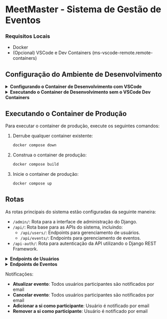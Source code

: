 # MeetMaster - Sistema de Gestão de Eventos

### Requisitos Locais

- Docker
- (Opcional) VSCode e Dev Containers (ms-vscode-remote.remote-containers)

## Configuração do Ambiente de Desenvolvimento

<details>
<summary><strong>Configurando o Container de Desenvolvimento com VSCode</strong></summary>

Siga estes passos para configurar um container de desenvolvimento com todas as ferramentas e dependências necessárias para o projeto.

1. Construa as variáveis de ambiente do container de desenvolvimento:
    ```sh
    bash ./.devcontainer/scripts/setup_build_env_vars.sh
    ```

2. Abra o projeto no VSCode.

3. Use o palette de comandos (Ctrl+Shift+P) e selecione:
    ```
    Dev Container: Open Folder in Container
    ```

4. Aguarde a construção do container. Após a conclusão, configure/entre no ambiente virtual:
    ```sh
    venv
    ```

</details>

<details>
<summary><strong>Executando o Container de Desenvolvimento sem o VSCode Dev Containers</strong></summary>

Se você preferir não usar o VSCode Dev Containers, você pode executar o container de desenvolvimento diretamente usando o Docker:

1. Navegue até o diretório `.devcontainer` e configure as variáveis de ambiente:
    ```sh
    cd .devcontainer && bash ./scripts/setup_build_env_vars.sh
    ```

2. Execute o container de desenvolvimento:
    ```sh
    docker compose -f docker-compose-dev.yml run dev zsh
    ```

3. Quando o container estiver em execução, ative o ambiente virtual:
    ```sh
    venv
    ```

4. Execute os testes com:
    ```sh
    pytest meetmaster -n auto
    ```

5. Ou execute o servidor com:
    ```sh
    python meetmaster/manage.py runserver [PORT - opcional]
    ```

</details>

## Executando o Container de Produção

Para executar o container de produção, execute os seguintes comandos:

1. Derrube qualquer container existente:
    ```sh
    docker compose down
    ```

2. Construa o container de produção:
    ```sh
    docker compose build
    ```

3. Inicie o container de produção:
    ```sh
    docker compose up
    ```

## Rotas

As rotas principais do sistema estão configuradas da seguinte maneira:

- `/admin/`: Rota para a interface de administração do Django.
- `/api/`: Rota base para as APIs do sistema, incluindo:
  - `/api/users/`: Endpoints para gerenciamento de usuários.
  - `/api/events/`: Endpoints para gerenciamento de eventos.
- `/api-auth/`: Rota para autenticação da API utilizando o Django REST Framework.

<details>
<summary><strong>Endpoints de Usuários</strong></summary>

- **GET /api/users/**: Lista todos os usuários. (Permissão: Superuser)
- **POST /api/users/**: Cria um novo usuário. (Permissão: Pública)
- **GET /api/users/{id}/**: Recupera os detalhes de um usuário específico. (Permissão: Autenticado)
- **PUT /api/users/{id}/**: Atualiza um usuário específico. (Permissão: Superuser ou o próprio usuário)
- **DELETE /api/users/{id}/**: Deleta um usuário específico. (Permissão: Superuser ou o próprio usuário)
- **POST /api/users/{id}/change_password/**: Altera a senha de um usuário específico. (Permissão: Superuser ou o próprio usuário)

</details>

<details>
<summary><strong>Endpoints de Eventos</strong></summary>

- **GET /api/events/**: Lista todos os eventos. (Permissão: Autenticado ou leitura pública)
- **POST /api/events/**: Cria um novo evento. (Permissão: Autenticado)
- **GET /api/events/{id}/**: Busca os detalhes de um evento específico. (Permissão: Autenticado ou leitura pública)
- **PUT /api/events/{id}/**: Atualiza um evento específico. (Permissão: Dono do evento)
- **DELETE /api/events/{id}/**: Deleta um evento específico. (Permissão: Dono do evento)
- **POST /api/events/{id}/cancel/**: Cancela um evento específico. (Permissão: Dono do evento)
- **GET /api/events/{id}/attendees/**: Lista os participantes de um evento específico. (Permissão: Dono do evento ou participante)
- **POST /api/events/{id}/attende/**: Adiciona o usuário autenticado como participante do evento. (Permissão: Autenticado)
- **POST /api/events/{id}/remove_attendee/**: Remove o usuário autenticado como participante do evento. (Permissão: Autenticado)

</details>

Notificações:
- **Atualizar evento**: Todos usuários participantes são notificados por email
- **Cancelar evento**: Todos usuários participantes são notificados por email
- **Adicionar a si como participante**: Usuário é notificado por email
- **Remover a si como participante**: Usuário é notificado por email

</details>
